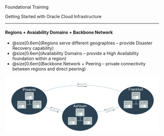 
Foundational Training

Getting Started with Oracle Cloud Infrastructure


---

 #### Regions + Avaiability Domains + Backbone Network 

- @size[0.6em](Regions serve different geographies – provide Disaster Recovery capability)
- @size[0.6em](Availability Domains – provide a High Availability foundation within a region)
- @size[0.6em](Backbone Network + Peering – private connectivity between regions and direct peering)

![](regions.png)

